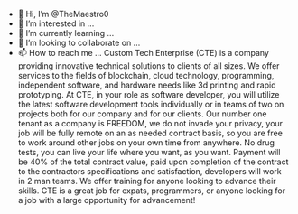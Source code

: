 - 👋 Hi, I’m @TheMaestro0
- 👀 I’m interested in ...
- 🌱 I’m currently learning ...
- 💞️ I’m looking to collaborate on ...
- 📫 How to reach me ...
Custom Tech Enterprise (CTE) is a company providing innovative technical
solutions to clients of all sizes. We offer services to the fields of blockchain, cloud
technology, programming, independent software, and hardware needs like 3d printing and
rapid prototyping.
At CTE, in your role as software developer, you will utilize the latest software
development tools individually or in teams of two on projects both for our company and
for our clients.
Our number one tenant as a company is FREEDOM, we do not invade your privacy,
your job will be fully remote on an as needed contract basis, so you are free to work
around other jobs on your own time from anywhere. No drug tests, you can live your life
where you want, as you want.
Payment will be 40% of the total contract value, paid upon completion of the
contract to the contractors specifications and satisfaction, developers will work in 2 man
teams.
We offer training for anyone looking to advance their skills. CTE is a great job for
expats, programmers, or anyone looking for a job with a large opportunity for
advancement!
<!---
TheMaestro0/TheMaestro0 is a ✨ special ✨ repository because its `README.md` (this file) appears on your GitHub profile.
You can click the Preview link to take a look at your changes.
--->
